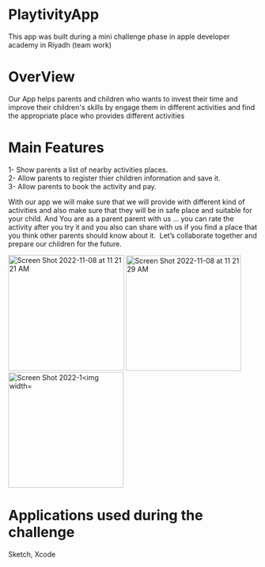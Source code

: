 # PlaytivityApp 

This app was built during a mini challenge phase in apple developer academy in Riyadh (team work)

# OverView
Our App helps parents and children who wants to  invest their time and improve their children's skills by engage them in different activities and find the appropriate place who provides different activities  

# Main Features
1- Show parents a list of nearby activities places. <br />
2- Allow parents to register thier children information and save it.<br />
3- Allow parents to book the activity and pay.<br />


With our app we will make sure that we will provide with different kind of activities and also make sure that they will be in safe place and suitable for your child. And You are as a parent parent with us … you can rate the activity after you try it and you also can share with us if you find a place that you think other parents should know about it.  Let’s collaborate together and prepare our children for the future.


<img width="234" alt="Screen Shot 2022-11-08 at 11 21 21 AM" src="https://user-images.githubusercontent.com/116789430/200512281-845209ee-c869-40c9-b246-7ff8563edac6.png">
<img width="233" alt="Screen Shot 2022-11-08 at 11 21 29 AM" src="https://user-images.githubusercontent.com/116789430/200513050-7c8f7cf5-d349-4773-9872-27e75d35fdb1.png">
<img width="233" alt="Screen Shot 2022-1<img width="223" alt="Screen Shot 2022-11-08 at 11 24 49 AM" src="https://user-images.githubusercontent.com/116789430/200512815-19f173fb-cfb0-4670-9568-9b42abff4fac.png">


# Applications used during the challenge
Sketch, Xcode 
